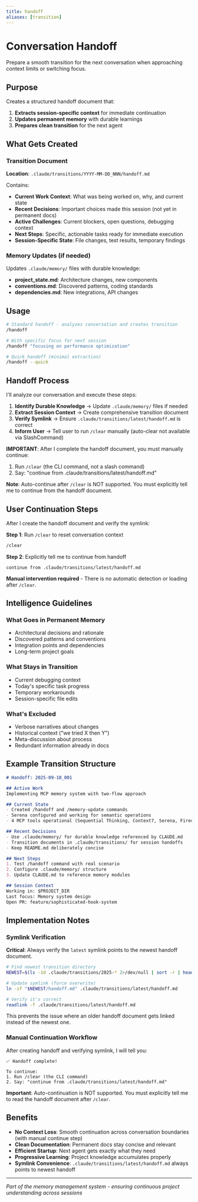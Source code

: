 ```yaml
---
title: handoff
aliases: [transition]
---
```


# Conversation Handoff

Prepare a smooth transition for the next conversation when approaching context limits or switching focus.

## Purpose

Creates a structured handoff document that:
1. **Extracts session-specific context** for immediate continuation
2. **Updates permanent memory** with durable learnings
3. **Prepares clean transition** for the next agent

## What Gets Created

### Transition Document
**Location**: `.claude/transitions/YYYY-MM-DD_NNN/handoff.md`

Contains:
- **Current Work Context**: What was being worked on, why, and current state
- **Recent Decisions**: Important choices made this session (not yet in permanent docs)
- **Active Challenges**: Current blockers, open questions, debugging context
- **Next Steps**: Specific, actionable tasks ready for immediate execution
- **Session-Specific State**: File changes, test results, temporary findings

### Memory Updates (if needed)
Updates `.claude/memory/` files with durable knowledge:
- **project_state.md**: Architecture changes, new components
- **conventions.md**: Discovered patterns, coding standards
- **dependencies.md**: New integrations, API changes

## Usage

```bash
# Standard handoff - analyzes conversation and creates transition
/handoff

# With specific focus for next session
/handoff "focusing on performance optimization"

# Quick handoff (minimal extraction)
/handoff --quick
```

## Handoff Process

I'll analyze our conversation and execute these steps:

1. **Identify Durable Knowledge** → Update `.claude/memory/` files if needed
2. **Extract Session Context** → Create comprehensive transition document
3. **Verify Symlink** → Ensure `.claude/transitions/latest/handoff.md` is correct
4. **Inform User** → Tell user to run `/clear` manually (auto-clear not available via SlashCommand)

**IMPORTANT**: After I complete the handoff document, you must manually continue:

1. Run `/clear` (the CLI command, not a slash command)
2. Say: "continue from .claude/transitions/latest/handoff.md"

**Note**: Auto-continue after `/clear` is NOT supported. You must explicitly tell me to continue from the handoff document.

## User Continuation Steps

After I create the handoff document and verify the symlink:

**Step 1**: Run `/clear` to reset conversation context
```bash
/clear
```

**Step 2**: Explicitly tell me to continue from handoff
```
continue from .claude/transitions/latest/handoff.md
```

**Manual intervention required** - There is no automatic detection or loading after `/clear`.

## Intelligence Guidelines

### What Goes in Permanent Memory
- Architectural decisions and rationale
- Discovered patterns and conventions
- Integration points and dependencies
- Long-term project goals

### What Stays in Transition
- Current debugging context
- Today's specific task progress
- Temporary workarounds
- Session-specific file edits

### What's Excluded
- Verbose narratives about changes
- Historical context ("we tried X then Y")
- Meta-discussion about process
- Redundant information already in docs

## Example Transition Structure

```markdown
# Handoff: 2025-09-18_001

## Active Work
Implementing MCP memory system with two-flow approach

## Current State
- Created /handoff and /memory-update commands
- Serena configured and working for semantic operations
- 4 MCP tools operational (Sequential Thinking, Context7, Serena, Firecrawl)

## Recent Decisions
- Use .claude/memory/ for durable knowledge referenced by CLAUDE.md
- Transition documents in .claude/transitions/ for session handoffs
- Keep README.md deliberately concise

## Next Steps
1. Test /handoff command with real scenario
2. Configure .claude/memory/ structure
3. Update CLAUDE.md to reference memory modules

## Session Context
Working in: $PROJECT_DIR
Last focus: Memory system design
Open PR: feature/sophisticated-hook-system
```

## Implementation Notes

### Symlink Verification
**Critical**: Always verify the `latest` symlink points to the newest handoff document.

```bash
# Find newest transition directory
NEWEST=$(ls -1d .claude/transitions/2025-* 2>/dev/null | sort -r | head -1)

# Update symlink (force overwrite)
ln -sf "$NEWEST/handoff.md" .claude/transitions/latest/handoff.md

# Verify it's correct
readlink -f .claude/transitions/latest/handoff.md
```

This prevents the issue where an older handoff document gets linked instead of the newest one.

### Manual Continuation Workflow
After creating handoff and verifying symlink, I will tell you:

```
✅ Handoff complete!

To continue:
1. Run /clear (the CLI command)
2. Say: "continue from .claude/transitions/latest/handoff.md"
```

**Important**: Auto-continuation is NOT supported. You must explicitly tell me to read the handoff document after `/clear`.

## Benefits

- **No Context Loss**: Smooth continuation across conversation boundaries (with manual continue step)
- **Clean Documentation**: Permanent docs stay concise and relevant
- **Efficient Startup**: Next agent gets exactly what they need
- **Progressive Learning**: Project knowledge accumulates properly
- **Symlink Convenience**: `.claude/transitions/latest/handoff.md` always points to newest handoff

---

*Part of the memory management system - ensuring continuous project understanding across sessions*